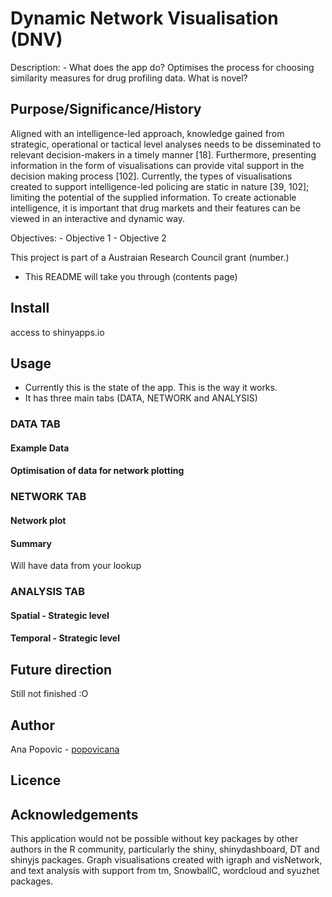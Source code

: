 
# Dynamic Network Visualisation (DNV)

Description: - What does the app do? Optimises the process for choosing
similarity measures for drug profiling data. What is novel?

## Purpose/Significance/History

Aligned with an intelligence-led approach, knowledge gained from
strategic, operational or tactical level analyses needs to be
disseminated to relevant decision-makers in a timely manner \[18\].
Furthermore, presenting information in the form of visualisations can
provide vital support in the decision making process \[102\]. Currently,
the types of visualisations created to support intelligence-led policing
are static in nature \[39, 102\]; limiting the potential of the supplied
information. To create actionable intelligence, it is important that
drug markets and their features can be viewed in an interactive and
dynamic way.

Objectives: - Objective 1 - Objective 2

This project is part of a Austraian Research Council grant (number.)

  - This README will take you through (contents page)

## Install

access to shinyapps.io

## Usage

  - Currently this is the state of the app. This is the way it works.
  - It has three main tabs (DATA, NETWORK and ANALYSIS)

### DATA TAB

#### Example Data

#### Optimisation of data for network plotting

### NETWORK TAB

#### Network plot

#### Summary

Will have data from your lookup

### ANALYSIS TAB

#### Spatial - Strategic level

#### Temporal - Strategic level

## Future direction

Still not finished :O

## Author

Ana Popovic - [popovicana](https://github.com/PopovicAna)

## Licence

## Acknowledgements

This application would not be possible without key packages by other
authors in the R community, particularly the shiny, shinydashboard, DT
and shinyjs packages. Graph visualisations created with igraph and
visNetwork, and text analysis with support from tm, SnowballC, wordcloud
and syuzhet packages.
